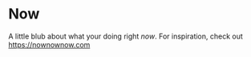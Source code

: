 # Now

A little blub about what your doing right *now*.
For inspiration, check out <https://nownownow.com>
